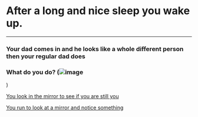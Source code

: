 # After a long and nice sleep you wake up.
---

### Your dad comes in and he looks like a whole different person then your regular dad does

### What do you do?                                                          (![image](https://github.com/fatjond0413/CYOA/assets/146867501/fd3ae7c8-2a47-42a9-8d9b-1ba9e293ccc2)

)           

[You look in the mirror to see if you are still you](you.md)       

[You run to look at a mirror and notice something](alien.md)
